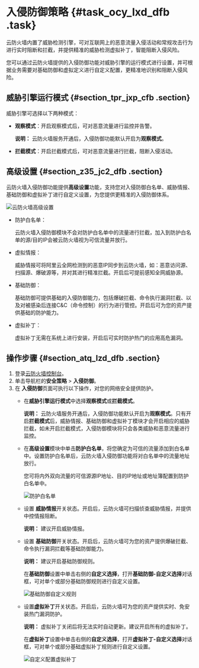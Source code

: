 # 入侵防御策略 {#task_ocy_lxd_dfb .task}

云防火墙内置了威胁检测引擎，可对互联网上的恶意流量入侵活动和常规攻击行为进行实时阻断和拦截，并提供精准的威胁检测虚拟补丁，智能阻断入侵风险。

您可以通过云防火墙提供的入侵防御功能对威胁引擎的运行模式进行设置，并可根据业务需要对基础防御和虚拟定义进行自定义配置，更精准地识别和阻断入侵风险。

## 威胁引擎运行模式 {#section_tpr_jxp_cfb .section}

威胁引擎可选择以下两种模式：

-   **观察模式**：开启观察模式后，可对恶意流量进行监控并告警。

    **说明：** 云防火墙服务开通后，入侵防御功能默认开启为**观察模式**。

-   **拦截模式**：开启拦截模式后，可对恶意流量进行拦截，阻断入侵活动。

## 高级设置 {#section_z35_jc2_dfb .section}

云防火墙入侵防御功能提供**高级设置**功能，支持您对入侵防御白名单、威胁情报、基础防御和虚拟补丁进行自定义设置，为您提供更精准的入侵防御体系。

![云防火墙高级设置](http://static-aliyun-doc.oss-cn-hangzhou.aliyuncs.com/assets/img/21359/156645914057002_zh-CN.png)

-   防护白名单：

    云防火墙入侵防御模块不会对防护白名单中的流量进行拦截，加入到防护白名单的源/目的IP会被云防火墙视为可信流量并放行。

-   虚拟情报：

    威胁情报可将阿里云全网检测到的恶意IP同步到云防火墙，如：恶意访问源、扫描源、爆破源等，并对其进行精准拦截。开启后可提前感知全网威胁源。

-   基础防御：

    基础防御可提供基础的入侵防御能力，包括爆破拦截、命令执行漏洞拦截、以及对被感染后连接C&C（命令控制）的行为进行管控。开启后可为您的资产提供基础的防护能力。

-   虚拟补丁：

    虚拟补丁无需在系统上进行安装，开启后可实时防护热门的应用高危漏洞。


## 操作步骤 {#section_atq_lzd_dfb .section}

1.  登录[云防火墙控制台](https://yundun.console.aliyun.com/?p=cfwnext#/overview)。
2.  单击导航栏的**安全策略** \> **入侵防御**。
3.  在 **入侵防御**页面可执行以下操作，对您的网络安全提供防护。 
    -   在**威胁引擎运行模式**中选择**观察模式**或**拦截模式**。

        **说明：** 云防火墙服务开通后，入侵防御功能默认开启为**观察模式**。只有开启**拦截模式**后，威胁情报、基础防御和虚拟补丁模块才会开启相应的威胁拦截，如未开启拦截模式，入侵防御模块将只会各类威胁和恶意流量进行监控。

    -   在**高级设置**模块中单击**防护白名单**，将您确定为可信的流量添加到白名单中。设置防护白名单后，云防火墙入侵防御功能将对白名单中的流量地址放行。

        您可将内外双向流量的可信源源IP地址、目的IP地址或地址簿配置到防护白名单中。

        ![防护白名单](http://static-aliyun-doc.oss-cn-hangzhou.aliyuncs.com/assets/img/21359/156645914057012_zh-CN.png)

    -   设置 **威胁情报**开关状态。开启后，云防火墙可扫描侦查威胁情报，并提供中控情报阻断。

        **说明：** 建议开启威胁情报。

    -   设置 **基础防御**开关状态。开启后，云防火墙可为您的资产提供爆破拦截、命令执行漏洞拦截等基础防御能力。

        **说明：** 建议开启基础防御规则。

        在**基础防御**设置中单击右侧的**自定义选择**，打开**基础防御-自定义选择**对话框，可对单个或部分基础防御规则进行自定义设置。

        ![基础防御自定义规则](http://static-aliyun-doc.oss-cn-hangzhou.aliyuncs.com/assets/img/21359/156645914057010_zh-CN.png)

    -   设置**虚拟补丁**开关状态。开启后，云防火墙可为您的资产提供实时、免安装热门漏洞防护。

        **说明：** 虚拟补丁关闭后将无法实时自动更新。建议开启所有的虚拟补丁。

        在**虚拟补丁**设置中单击右侧的**自定义选择**，打开**虚拟补丁-自定义选择**对话框，可对单个或部分基础虚拟补丁规则进行自定义设置。

        ![自定义配置虚拟补丁](http://static-aliyun-doc.oss-cn-hangzhou.aliyuncs.com/assets/img/21359/156645914157009_zh-CN.png)


